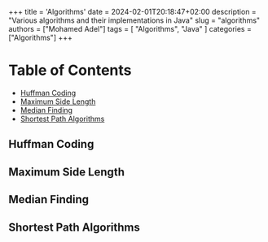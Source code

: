 +++
title = 'Algorithms'
date = 2024-02-01T20:18:47+02:00
description = "Various algorithms and their implementations in Java"
slug = "algorithms"
authors = ["Mohamed Adel"]
tags = [
    "Algorithms",
    "Java"
]
categories = ["Algorithms"]
+++

# Table of Contents
* [Huffman Coding](#huffman-coding)
* [Maximum Side Length](#maximum-side-length)
* [Median Finding](#median-finding)
* [Shortest Path Algorithms](#shortest-path-algorithms)

## Huffman Coding

## Maximum Side Length

## Median Finding

## Shortest Path Algorithms